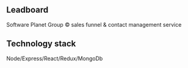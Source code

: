 ## Leadboard
Software Planet Group &copy; sales funnel & contact management service

## Technology stack 
Node/Express/React/Redux/MongoDb
